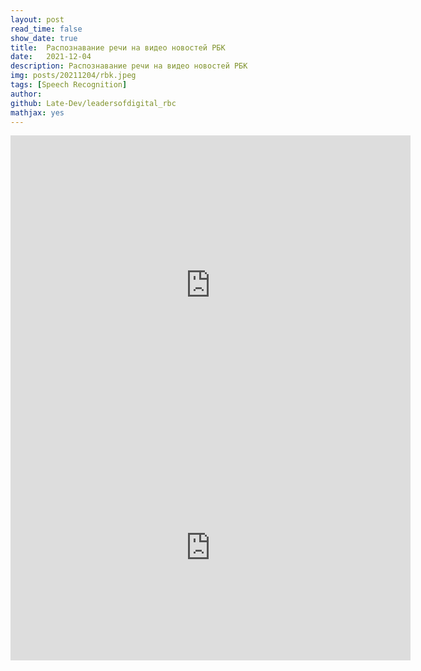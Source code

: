 ```yaml
---
layout: post
read_time: false
show_date: true
title:  Распознавание речи на видео новостей РБК
date:   2021-12-04
description: Распознавание речи на видео новостей РБК
img: posts/20211204/rbk.jpeg
tags: [Speech Recognition]
author: 
github: Late-Dev/leadersofdigital_rbc
mathjax: yes
---
```

<iframe src="https://pitch.com/embed/e3a11cde-a105-40ef-ac41-544e15e76c4d" allow="fullscreen" allowfullscreen="" width="640" height="480" style="border:0"></iframe>
<iframe width="640" height="360" src="https://www.youtube.com/embed/jHyLx03Q8d8" title="YouTube video player" frameborder="0" allow="accelerometer; autoplay; clipboard-write; encrypted-media; gyroscope; picture-in-picture; web-share" allowfullscreen></iframe>